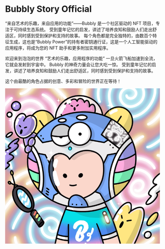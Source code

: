 # Bubbly Story Official

“来自艺术的乐趣，来自应用的功能”——Bubbly 是一个社区驱动的 NFT 项目，专注于可持续生态系统。 受到童年记忆的启发，讲述了培养良知和鼓励人们走出舒适区，同时感到受到保护和支持的故事。 每个角色都是完全独特的，由数百个特征生成，这也是“Bubbly Power”的持有者密钥通行证，这是一个人工智能驱动的应用程序，将成为您的 NFT 助手和更多附加实用程序。

欢迎来到泡泡的世界
“艺术的乐趣，应用程序的功能”
一旦火箭飞船加速到全流，它就会发射到宇宙中。 Bubbly 的神奇力量会让您大吃一惊。 受到童年记忆的启发，讲述了培养良知和鼓励人们走出舒适区，同时感到受到保护和支持的故事。

这个由最酷的角色占据的创意、多彩和冒险的世界正在等待！

![NFT](微信截图_20220902145455.png)



